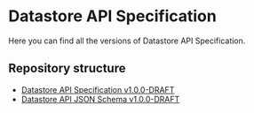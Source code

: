# Datastore API Specification

Here you can find all the versions of Datastore API Specification.

## Repository structure

- [Datastore API Specification v1.0.0-DRAFT](./versions/1.0.0-DRAFT.md)
- [Datastore API JSON Schema v1.0.0-DRAFT](./schemas/v1.0.0-DRAFT/docs/html/schema.html)
